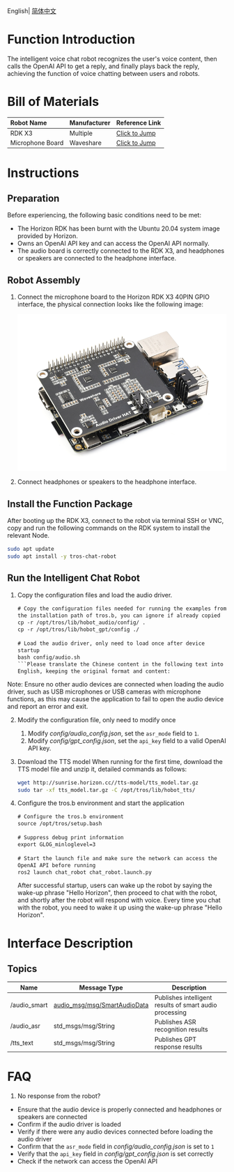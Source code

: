 English| [简体中文](./README_cn.md)

# Function Introduction

The intelligent voice chat robot recognizes the user's voice content, then calls the OpenAI API to get a reply, and finally plays back the reply, achieving the function of voice chatting between users and robots.

# Bill of Materials

| Robot Name | Manufacturer | Reference Link                                               |
| :--------- | ----------- | ----------------------------------------------------------- |
| RDK X3     | Multiple    | [Click to Jump](https://developer.horizon.cc/rdkx3)         |
| Microphone Board | Waveshare | [Click to Jump](https://www.waveshare.net/shop/Audio-Driver-HAT.htm) |

# Instructions

## Preparation

Before experiencing, the following basic conditions need to be met:

- The Horizon RDK has been burnt with the Ubuntu 20.04 system image provided by Horizon.
- Owns an OpenAI API key and can access the OpenAI API normally.
- The audio board is correctly connected to the RDK X3, and headphones or speakers are connected to the headphone interface.

## Robot Assembly

1. Connect the microphone board to the Horizon RDK X3 40PIN GPIO interface, the physical connection looks like the following image:

    ![circle_mic_full](./imgs/circle_mic_full.png)

2. Connect headphones or speakers to the headphone interface.

## Install the Function Package

After booting up the RDK X3, connect to the robot via terminal SSH or VNC, copy and run the following commands on the RDK system to install the relevant Node.

```bash
sudo apt update
sudo apt install -y tros-chat-robot
```

## Run the Intelligent Chat Robot

1. Copy the configuration files and load the audio driver.

    ```shell
    # Copy the configuration files needed for running the examples from the installation path of tros.b, you can ignore if already copied
    cp -r /opt/tros/lib/hobot_audio/config/ .
    cp -r /opt/tros/lib/hobot_gpt/config ./

    # Load the audio driver, only need to load once after device startup
    bash config/audio.sh
    ```Please translate the Chinese content in the following text into English, keeping the original format and content:

Note: Ensure no other audio devices are connected when loading the audio driver, such as USB microphones or USB cameras with microphone functions, as this may cause the application to fail to open the audio device and report an error and exit.

2. Modify the configuration file, only need to modify once
   1. Modify *config/audio_config.json*, set the `asr_mode` field to `1`.
   2. Modify *config/gpt_config.json*, set the `api_key` field to a valid OpenAI API key.

3. Download the TTS model
    When running for the first time, download the TTS model file and unzip it, detailed commands as follows:

    ```bash
    wget http://sunrise.horizon.cc//tts-model/tts_model.tar.gz
    sudo tar -xf tts_model.tar.gz -C /opt/tros/lib/hobot_tts/
    ```

4. Configure the tros.b environment and start the application

    ```shell
    # Configure the tros.b environment
    source /opt/tros/setup.bash

    # Suppress debug print information
    export GLOG_minloglevel=3

    # Start the launch file and make sure the network can access the OpenAI API before running
    ros2 launch chat_robot chat_robot.launch.py
    ```

    After successful startup, users can wake up the robot by saying the wake-up phrase "Hello Horizon", then proceed to chat with the robot, and shortly after the robot will respond with voice. Every time you chat with the robot, you need to wake it up using the wake-up phrase "Hello Horizon".

# Interface Description

## Topics

| Name           | Message Type                                                                                                             | Description                         |
| -------------- | ------------------------------------------------------------------------------------------------------------------------ | ----------------------------------- |
| /audio_smart   | [audio_msg/msg/SmartAudioData](https://github.com/HorizonRDK/hobot_msgs/blob/develop/audio_msg/msg/SmartAudioData.msg) | Publishes intelligent results of smart audio processing |
| /audio_asr     | std_msgs/msg/String                                                                                                      | Publishes ASR recognition results    |
| /tts_text      | std_msgs/msg/String                                                                                                      | Publishes GPT response results      |

# FAQ

1. No response from the robot?

- Ensure that the audio device is properly connected and headphones or speakers are connected
- Confirm if the audio driver is loaded
- Verify if there were any audio devices connected before loading the audio driver
- Confirm that the `asr_mode` field in *config/audio_config.json* is set to `1`
- Verify that the `api_key` field in *config/gpt_config.json* is set correctly
- Check if the network can access the OpenAI API